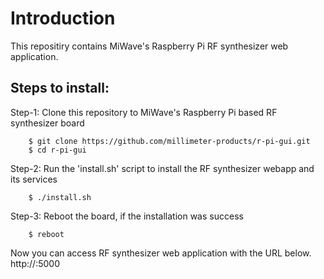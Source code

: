 Introduction
===========
This repositiry contains MiWave's Raspberry Pi RF synthesizer web application.

Steps to install:
----------------

Step-1: Clone this repository to MiWave's Raspberry Pi based RF synthesizer board

```
    $ git clone https://github.com/millimeter-products/r-pi-gui.git
    $ cd r-pi-gui
```

Step-2: Run the 'install.sh' script to install the RF synthesizer webapp and its services

```
    $ ./install.sh
```

Step-3: Reboot the board, if the installation was success
```
    $ reboot
```

Now you can access RF synthesizer web application with the URL below.
http://<ip address of the board>:5000
